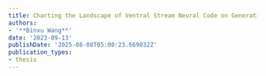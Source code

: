 ```yaml
---
title: Charting the Landscape of Ventral Stream Neural Code on Generative Image Manifolds
authors:
- '**Binxu Wang**'
date: '2023-09-13'
publishDate: '2025-08-08T05:00:23.669032Z'
publication_types:
- thesis
---
```


